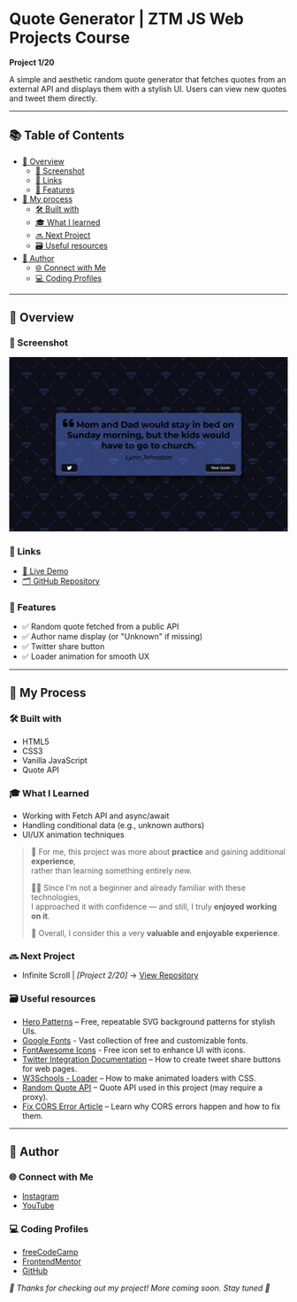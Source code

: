 # Quote Generator | ZTM JS Web Projects Course

**Project 1/20**

A simple and aesthetic random quote generator that fetches quotes from an external API and displays them with a stylish UI. Users can view new quotes and tweet them directly.

---

## 📚 Table of Contents

- [🔎 Overview](#-overview)
  - [📸 Screenshot](#-screenshot)
  - [🔗 Links](#-links)
  - [📌 Features](#-features)
- [🧠 My process](#-my-process)
  - [🛠️ Built with](#️-built-with)
  - [🎓 What I learned](#-what-i-learned)
  - [🔜 Next Project](#-next-project)
  - [🗃️ Useful resources](#️-useful-resources)
- [👤 Author](#-author)
  - [🌐 Connect with Me](#-connect-with-me)
  - [💻 Coding Profiles](#-coding-profiles)

---

## 🔎 Overview

### 📸 Screenshot

![Live Preview Screenshot](./assets/screenshot.jpg)

### 🔗 Links

 - [🔴 Live Demo](https://dalascript.github.io/quote-generator/)
 - [🗂️ GitHub Repository](https://github.com/DalaScript/quote-generator)

### 📌 Features

 - ✅ Random quote fetched from a public API
 - ✅ Author name display (or "Unknown" if missing)
 - ✅ Twitter share button
 - ✅ Loader animation for smooth UX

---

## 🧠 My Process

### 🛠️ Built with

 - HTML5
 - CSS3
 - Vanilla JavaScript
 - Quote API

### 🎓 What I Learned

 - Working with Fetch API and async/await
 - Handling conditional data (e.g., unknown authors)
 - UI/UX animation techniques

  > 🚀 For me, this project was more about **practice** and gaining additional **experience**,  
  > rather than learning something entirely new.  
  >  
  > 👨‍💻 Since I’m not a beginner and already familiar with these technologies,  
  > I approached it with confidence — and still, I truly **enjoyed working on it**.  
  >  
  > 🎯 Overall, I consider this a very **valuable and enjoyable experience**.

### 🔜 Next Project

 - Infinite Scroll | *[Project 2/20]* → [View Repository](https://github.com/DalaScript/infinite-scroll)

### 🗃️ Useful resources

 - [Hero Patterns](https://heropatterns.com/) – Free, repeatable SVG background patterns for stylish UIs.
 - [Google Fonts](https://fonts.google.com/) - Vast collection of free and customizable fonts.
 - [FontAwesome Icons](https://fontawesome.com/icons?d=gallery&q=close&m=free) - Free icon set to enhance UI with icons.
 - [Twitter Integration Documentation](https://developer.x.com/en/docs/x-for-websites/tweet-button/guides/web-intent) – How to create tweet share buttons for web pages.
 - [W3Schools - Loader](https://www.w3schools.com/howto/howto_css_loader.asp) – How to make animated loaders with CSS.
 - [Random Quote API](https://forismatic.com/en/api/) – Quote API used in this project (may require a proxy).
 - [Fix CORS Error Article](https://medium.com/@dtkatz/3-ways-to-fix-the-cors-error-and-how-access-control-allow-origin-works-d97d55946d9) – Learn why CORS errors happen and how to fix them.

---

## 👤 Author

### 🌐 Connect with Me

 - [Instagram](https://www.instagram.com/DalaScript)
 - [YouTube](https://www.youtube.com/@DalaScript)

### 💻 Coding Profiles

 - [freeCodeCamp](https://www.freecodecamp.org/DalaScript)
 - [FrontendMentor](https://www.frontendmentor.io/profile/DalaScript)
 - [GitHub](https://github.com/DalaScript)

*🙌 Thanks for checking out my project! More coming soon. Stay tuned 🚀*